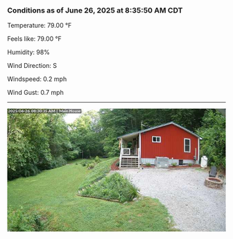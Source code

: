 ### Conditions as of June 26, 2025 at 8:35:50 AM CDT 

Temperature: 79.00 &deg;F

Feels like: 79.00 &deg;F

Humidity: 98%

Wind Direction: S

Windspeed: 0.2 mph

Wind Gust: 0.7 mph

---

<img src="./images/latest.jpeg"/>

